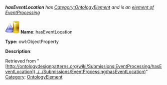 ___hasEventLocation__ has [Category:OntologyElement](../../Category/OntologyElement "Category:OntologyElement") and is an [element of](../../Property/ElementOf "Property:ElementOf") [EventProcessing](../../Submissions/EventProcessing "Submissions:EventProcessing")_


  




[![ObjectProperty](../../images/thumb/c/c3/ObjectProperty.gif/45px-ObjectProperty.gif)](../../Image/ObjectProperty.gif "ObjectProperty")
__Name__: hasEventLocation 


__Type:__ owl:ObjectProperty 


__Description__: 





Retrieved from "[http://ontologydesignpatterns.org/wiki/Submissions:EventProcessing/hasEventLocation](../../Submissions/EventProcessing/hasEventLocation)"
 [Category](http://ontologydesignpatterns.org/wiki/Special:Categories "Special:Categories"): [OntologyElement](../../Category/OntologyElement "Category:OntologyElement")